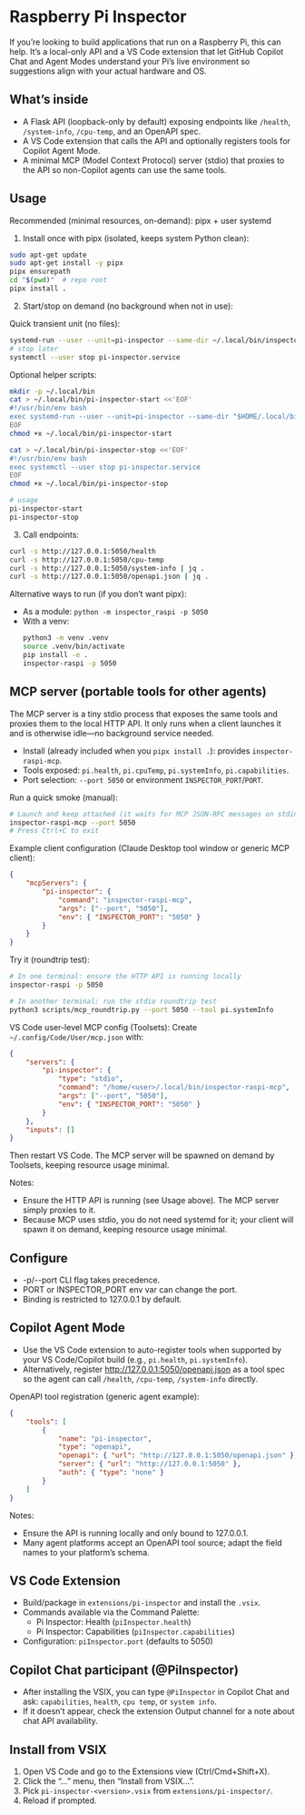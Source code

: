 Raspberry Pi Inspector
======================

If you’re looking to build applications that run on a Raspberry Pi, this can help. It’s a local-only API and a VS Code extension that let GitHub Copilot Chat and Agent Modes understand your Pi’s live environment so suggestions align with your actual hardware and OS.

What’s inside
-------------
- A Flask API (loopback-only by default) exposing endpoints like `/health`, `/system-info`, `/cpu-temp`, and an OpenAPI spec.
- A VS Code extension that calls the API and optionally registers tools for Copilot Agent Mode.
- A minimal MCP (Model Context Protocol) server (stdio) that proxies to the API so non-Copilot agents can use the same tools.

Usage
-----
Recommended (minimal resources, on-demand): pipx + user systemd

1) Install once with pipx (isolated, keeps system Python clean):

```bash
sudo apt-get update
sudo apt-get install -y pipx
pipx ensurepath
cd "$(pwd)"  # repo root
pipx install .
```

2) Start/stop on demand (no background when not in use):

Quick transient unit (no files):
```bash
systemd-run --user --unit=pi-inspector --same-dir ~/.local/bin/inspector-raspi -p 5050
# stop later
systemctl --user stop pi-inspector.service
```

Optional helper scripts:
```bash
mkdir -p ~/.local/bin
cat > ~/.local/bin/pi-inspector-start <<'EOF'
#!/usr/bin/env bash
exec systemd-run --user --unit=pi-inspector --same-dir "$HOME/.local/bin/inspector-raspi" -p 5050
EOF
chmod +x ~/.local/bin/pi-inspector-start

cat > ~/.local/bin/pi-inspector-stop <<'EOF'
#!/usr/bin/env bash
exec systemctl --user stop pi-inspector.service
EOF
chmod +x ~/.local/bin/pi-inspector-stop

# usage
pi-inspector-start
pi-inspector-stop
```

3) Call endpoints:

```bash
curl -s http://127.0.0.1:5050/health
curl -s http://127.0.0.1:5050/cpu-temp
curl -s http://127.0.0.1:5050/system-info | jq .
curl -s http://127.0.0.1:5050/openapi.json | jq .
```

Alternative ways to run (if you don’t want pipx):
- As a module: `python -m inspector_raspi -p 5050`
- With a venv:
	```bash
	python3 -m venv .venv
	source .venv/bin/activate
	pip install -e .
	inspector-raspi -p 5050
	```

MCP server (portable tools for other agents)
--------------------------------------------
The MCP server is a tiny stdio process that exposes the same tools and proxies them to the local HTTP API. It only runs when a client launches it and is otherwise idle—no background service needed.

- Install (already included when you `pipx install .`): provides `inspector-raspi-mcp`.
- Tools exposed: `pi.health`, `pi.cpuTemp`, `pi.systemInfo`, `pi.capabilities`.
- Port selection: `--port 5050` or environment `INSPECTOR_PORT`/`PORT`.

Run a quick smoke (manual):
```bash
# Launch and keep attached (it waits for MCP JSON-RPC messages on stdin)
inspector-raspi-mcp --port 5050
# Press Ctrl+C to exit
```

Example client configuration (Claude Desktop tool window or generic MCP client):
```json
{
	"mcpServers": {
		"pi-inspector": {
			"command": "inspector-raspi-mcp",
			"args": ["--port", "5050"],
			"env": { "INSPECTOR_PORT": "5050" }
		}
	}
}
```

Try it (roundtrip test):
```bash
# In one terminal: ensure the HTTP API is running locally
inspector-raspi -p 5050

# In another terminal: run the stdio roundtrip test
python3 scripts/mcp_roundtrip.py --port 5050 --tool pi.systemInfo
```

VS Code user-level MCP config (Toolsets):
Create `~/.config/Code/User/mcp.json` with:
```json
{
	"servers": {
		"pi-inspector": {
			"type": "stdio",
			"command": "/home/<user>/.local/bin/inspector-raspi-mcp",
			"args": ["--port", "5050"],
			"env": { "INSPECTOR_PORT": "5050" }
		}
	},
	"inputs": []
}
```
Then restart VS Code. The MCP server will be spawned on demand by Toolsets, keeping resource usage minimal.

Notes:
- Ensure the HTTP API is running (see Usage above). The MCP server simply proxies to it.
- Because MCP uses stdio, you do not need systemd for it; your client will spawn it on demand, keeping resource usage minimal.

Configure
---------
- -p/--port CLI flag takes precedence.
- PORT or INSPECTOR_PORT env var can change the port.
- Binding is restricted to 127.0.0.1 by default.

Copilot Agent Mode
------------------
- Use the VS Code extension to auto-register tools when supported by your VS Code/Copilot build (e.g., `pi.health`, `pi.systemInfo`).
- Alternatively, register http://127.0.0.1:5050/openapi.json as a tool spec so the agent can call `/health`, `/cpu-temp`, `/system-info` directly.

OpenAPI tool registration (generic agent example):
```json
{
	"tools": [
		{
			"name": "pi-inspector",
			"type": "openapi",
			"openapi": { "url": "http://127.0.0.1:5050/openapi.json" },
			"server": { "url": "http://127.0.0.1:5050" },
			"auth": { "type": "none" }
		}
	]
}
```
Notes:
- Ensure the API is running locally and only bound to 127.0.0.1.
- Many agent platforms accept an OpenAPI tool source; adapt the field names to your platform’s schema.

VS Code Extension
-----------------
- Build/package in `extensions/pi-inspector` and install the `.vsix`.
- Commands available via the Command Palette:
	- Pi Inspector: Health (`piInspector.health`)
	- Pi Inspector: Capabilities (`piInspector.capabilities`)
- Configuration: `piInspector.port` (defaults to 5050)

Copilot Chat participant (@PiInspector)
--------------------------------------
- After installing the VSIX, you can type `@PiInspector` in Copilot Chat and ask: `capabilities`, `health`, `cpu temp`, or `system info`.
- If it doesn’t appear, check the extension Output channel for a note about chat API availability.

Install from VSIX
-----------------
1. Open VS Code and go to the Extensions view (Ctrl/Cmd+Shift+X).
2. Click the “…” menu, then “Install from VSIX…”.
3. Pick `pi-inspector-<version>.vsix` from `extensions/pi-inspector/`.
4. Reload if prompted.
